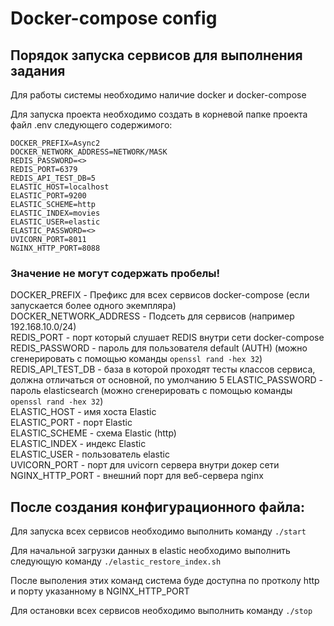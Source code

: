 # Docker-compose config

## Порядок запуска сервисов для выполнения задания
Для работы системы необходимо наличие docker и docker-compose

Для запуска проекта необходимо создать в корневой папке проекта файл .env следующего содержимого:
```shell
DOCKER_PREFIX=Async2
DOCKER_NETWORK_ADDRESS=NETWORK/MASK
REDIS_PASSWORD=<>
REDIS_PORT=6379
REDIS_API_TEST_DB=5
ELASTIC_HOST=localhost
ELASTIC_PORT=9200
ELASTIC_SCHEME=http
ELASTIC_INDEX=movies
ELASTIC_USER=elastic
ELASTIC_PASSWORD=<>
UVICORN_PORT=8011
NGINX_HTTP_PORT=8088
```

### Значение не могут содержать пробелы!

DOCKER_PREFIX - Префикс для всех сервисов docker-compose (если запускается более одного экемпляра)  
DOCKER_NETWORK_ADDRESS - Подсеть для сервисов (например 192.168.10.0/24)  
REDIS_PORT - порт который слушает REDIS внутри сети docker-compose
REDIS_PASSWORD - пароль для пользователя default (AUTH) (можно сгенерировать с помощью команды ```openssl rand -hex 32```)  
REDIS_API_TEST_DB - база в которой проходят тесты классов сервиса, должна отличаться от основной, по умолчанию 5
ELASTIC_PASSWORD - пароль elasticsearch (можно сгенерировать с помощью команды ```openssl rand -hex 32```)  
ELASTIC_HOST - имя хоста Elastic  
ELASTIC_PORT - порт Elastic  
ELASTIC_SCHEME - схема Elastic (http)  
ELASTIC_INDEX - индекс Elastic  
ELASTIC_USER - пользователь elastic  
UVICORN_PORT - порт для uvicorn сервера внутри докер сети  
NGINX_HTTP_PORT - внешний порт для веб-сервера nginx  
  

## После создания конфигурационного файла:

Для запуска всех сервисов необходимо выполнить команду ```./start```

Для начальной загрузки данных в elastic необходимо выполнить следующую команду ```./elastic_restore_index.sh```

После выполения этих команд система буде доступна по протколу http и порту указанному в NGINX_HTTP_PORT  
  
Для остановки всех сервисов необходимо выполнить команду ```./stop```

